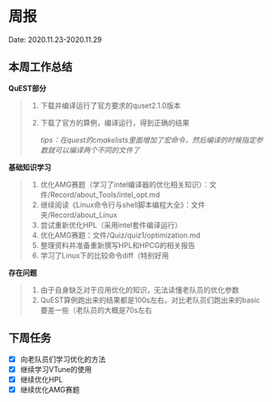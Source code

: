 # 周报

Date: 2020.11.23-2020.11.29

## 本周工作总结

**QuEST部分**

> 1. 下载并编译运行了官方要求的quset2.1.0版本
>
> 2. 下载了官方的算例，编译运行，得到正确的结果
>
>    *tips：在quest的cmakelists里面增加了宏命令，然后编译的时候指定参数就可以编译两个不同的文件了*



**基础知识学习**

> 1. 优化AMG赛题（学习了intel编译器的优化相关知识）：文件/Record/about_Tools/intel_opt.md
>2. 继续阅读《Linux命令行与shell脚本编程大全》：文件夹/Record/about_Linux
> 3. 尝试重新优化HPL（采用intel套件编译运行）
>4. 优化AMG赛题：文件/Quiz/quiz1/optimization.md
> 5. 整理资料并准备重新撰写HPL和HPCG的相关报告
>6. 学习了Linux下的比较命令diff（特别好用



**存在问题**

> 1. 由于自身缺乏对于应用优化的知识，无法读懂老队员的优化参数
> 2. QuEST算例跑出来的结果都是100s左右，对比老队员们跑出来的basic要差一些（老队员的大概是70s左右



## 下周任务

- [x] 向老队员们学习优化的方法
- [x] 继续学习VTune的使用
- [x] 继续优化HPL
- [x] 继续优化AMG赛题